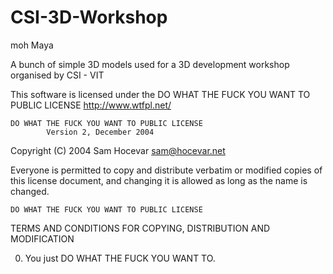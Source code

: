 # CSI-3D-Workshop
moh Maya

A bunch of simple 3D models used for a 3D development workshop organised by CSI - VIT 

This software is licensed under the DO WHAT THE FUCK YOU WANT TO PUBLIC LICENSE http://www.wtfpl.net/

    DO WHAT THE FUCK YOU WANT TO PUBLIC LICENSE
            Version 2, December 2004

Copyright (C) 2004 Sam Hocevar sam@hocevar.net

Everyone is permitted to copy and distribute verbatim or modified copies of this license document, and changing it is allowed as long as the name is changed.

    DO WHAT THE FUCK YOU WANT TO PUBLIC LICENSE

TERMS AND CONDITIONS FOR COPYING, DISTRIBUTION AND MODIFICATION

0. You just DO WHAT THE FUCK YOU WANT TO.
